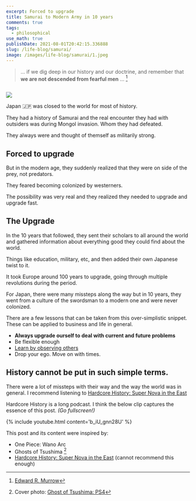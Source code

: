 ```yaml
---
excerpt: Forced to upgrade
title: Samurai to Modern Army in 10 years
comments: true
tags:
  - philosophical
use_math: true
publishDate: 2021-08-01T20:42:15.336888
slug: /life-blog/samurai/
image: /images/life-blog/samurai/1.jpeg
---
```


> ... if we dig deep in our history and our doctrine, and remember that **we are not descended from fearful men** ... [^1]

<img class='product img'>

![](/images/life-blog/samurai/1.jpeg)

Japan 🇯🇵 was closed to the world for most of history.

They had a history of Samurai and the real encounter they had with outsiders was during Mongol invasion. Whom they had defeated.

They always were and thought of themself as militarily strong.

## Forced to upgrade

But in the modern age, they suddenly realized that they were on side of the prey, not predators.

They feared becoming colonized by westerners.

The possibility was very real and they realized they needed to upgrade and upgrade fast.

## The Upgrade

In the 10 years that followed, they sent their scholars to all around the world and gathered information about everything good they could find about the world.

Things like education, military, etc, and then added their own Japanese twist to it.

It took Europe around 100 years to upgrade, going through multiple revolutions during the period.

For Japan, there were many missteps along the way but in 10 years, they went from a culture of the swordsman to a modern one and were never colonized.

There are a few lessons that can be taken from this over-simplistic snippet. These can be applied to business and life in general.

- **Always upgrade ourself to deal with current and future problems**
- Be flexible enough
- [Learn by observing others](/observe)
- Drop your ego. Move on with times.

## History cannot be put in such simple terms.

There were a lot of missteps with their way and the way the world was in general. I recommend listening to [Hardcore History: Super Nova in the East](https://www.dancarlin.com/product/hardcore-history-62-supernova-in-the-east-i/)

Hardcore History is a long podcast. I think the below clip captures the essence of this post. _(Go fullscreen!)_

{% include youtube.html content='b_iU_gnn28U' %}

This post and its content were inspired by:

- One Piece: Wano Arc
- Ghosts of Tsushima [^2]
- [Hardcore History: Super Nova in the East](https://www.dancarlin.com/product/hardcore-history-62-supernova-in-the-east-i/) (cannot recommend this enough)

[^1]: [Edward R. Murrow](https://www.goodreads.com/quotes/222611-we-must-not-confuse-dissent-with-disloyalty-we-must-remember#:~:text=We%20will%20not%20be%20driven,%2C%20for%20the%20moment%2C%20unpopular%E2%80%9D)
[^2]: Cover photo: [Ghost of Tsushima: PS4](https://www.playstation.com/en-in/games/ghost-of-tsushima-ps4/)
